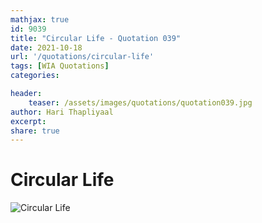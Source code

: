 ```yaml
---
mathjax: true
id: 9039
title: "Circular Life - Quotation 039"
date: 2021-10-18
url: '/quotations/circular-life'
tags: [WIA Quotations] 
categories: 

header:
    teaser: /assets/images/quotations/quotation039.jpg
author: Hari Thapliyaal 
excerpt:
share: true 
---
```


# Circular Life

![Circular Life](/assets/images/quotations/quotation039.jpg)
